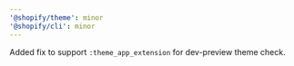 ```yaml
---
'@shopify/theme': minor
'@shopify/cli': minor
---
```


Added fix to support `:theme_app_extension` for dev-preview theme check.
